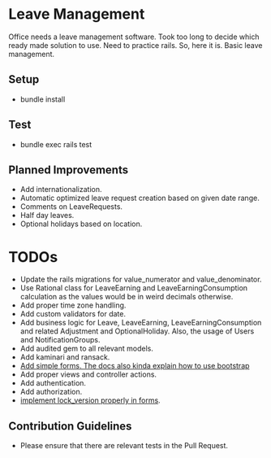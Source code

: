 # Leave Management

Office needs a leave management software. Took too long to decide which ready made solution to use. Need to practice rails. So, here it is. Basic leave management.

## Setup
* bundle install

## Test
* bundle exec rails test

## Planned Improvements
* Add internationalization.
* Automatic optimized leave request creation based on given date range.
* Comments on LeaveRequests.
* Half day leaves.
* Optional holidays based on location.


# TODOs
* Update the rails migrations for value_numerator and value_denominator.
* Use Rational class for LeaveEarning and LeaveEarningConsumption calculation as the values would be in weird decimals otherwise.
* Add proper time zone handling.
* Add custom validators for date.
* Add business logic for Leave, LeaveEarning, LeaveEarningConsumption and related Adjustment and OptionalHoliday. Also, the usage of Users and NotificationGroups.
* Add audited gem to all relevant models.
* Add kaminari and ransack.
* [Add simple forms. The docs also kinda explain how to use bootstrap](https://github.com/plataformatec/simple_form)
* Add proper views and controller actions.
* Add authentication.
* Add authorization.
* [implement lock_version properly in forms](https://www.engineyard.com/blog/a-guide-to-optimistic-locking).

## Contribution Guidelines
* Please ensure that there are relevant tests in the Pull Request.
